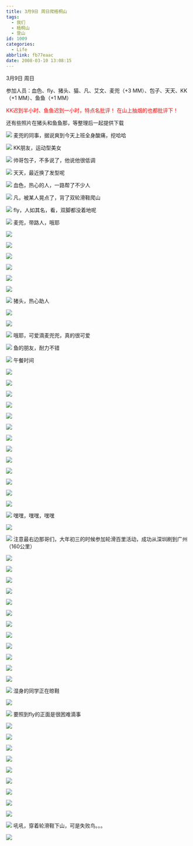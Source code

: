 ```yaml
---
title: 3月9日 周日爬梧桐山
tags:
  - 我们
  - 梧桐山
  - 登山
id: 1009
categories:
  - Life
abbrlink: fb77eaac
date: 2008-03-10 13:08:15
---
```


3月9日 周日 

参加人员：血色、fly、猪头、猫、凡、艾文、麦兜（+3 MM）、包子、天天、KK（+1 MM）、鱼鱼（+1 MM） 

<font color="red">KK迟到半小时、鱼鱼迟到一小时，特点名批评！ 
在山上抽烟的也都批评下！</font> 

还有些照片在猪头和鱼鱼那，等整理后一起提供下载 

![](/images/2008/03/10_124211_9405.jpg) 
麦兜的同事，据说爽到今天上班全身酸痛，挖哈哈 

![](/images/2008/03/10_124251_9406.jpg) 
KK朋友，运动型美女 

![](/images/2008/03/10_124341_9407.jpg) 
帅哥包子，不多说了，他说他很低调 

![](/images/2008/03/10_124411_9408.jpg) 
天天，最近换了发型呢 

![](/images/2008/03/10_124446_9409.jpg) 
血色，热心的人，一路帮了不少人 

![](/images/2008/03/10_124523_9410.jpg) 
凡，被某人晃点了，背了双轮滑鞋爬山 

![](/images/2008/03/10_124608_9411.jpg) 
fly，人如其名，看，双脚都没着地呢 

![](/images/2008/03/10_124657_9412.jpg) 
麦兜，带路人，哦耶 

![](/images/2008/03/10_124727_9413.jpg) 

![](/images/2008/03/10_124751_9414.jpg) 

![](/images/2008/03/10_124802_9415.jpg) 

![](/images/2008/03/10_124821_9416.jpg) 

![](/images/2008/03/10_124835_9417.jpg) 

![](/images/2008/03/10_124844_9418.jpg) 

![](/images/2008/03/10_124858_9419.jpg) 
猪头，热心助人 

![](/images/2008/03/10_124942_9420.jpg) 

![](/images/2008/03/10_124953_9421.jpg) 

![](/images/2008/03/10_124959_9422.jpg) 
哦耶，可爱滴麦兜兜，真的很可爱 

![](/images/2008/03/10_125039_9423.jpg) 
鱼的朋友，耐力不错 

![](/images/2008/03/10_125144_9424.jpg) 
午餐时间 

![](/images/2008/03/10_125203_9425.jpg) 

![](/images/2008/03/10_125212_9426.jpg) 

![](/images/2008/03/10_125219_9427.jpg) 

![](/images/2008/03/10_125239_9428.jpg) 

![](/images/2008/03/10_125244_9429.jpg) 

![](/images/2008/03/10_125310_9430.jpg) 

![](/images/2008/03/10_125323_9431.jpg) 

![](/images/2008/03/10_125338_9432.jpg) 

![](/images/2008/03/10_125349_9433.jpg) 

![](/images/2008/03/10_125401_9434.jpg) 

![](/images/2008/03/10_125410_9435.jpg) 

![](/images/2008/03/10_125418_9436.jpg) 

![](/images/2008/03/10_125509_9437.jpg) 

![](/images/2008/03/10_125518_9438.jpg) 
嘿嘿，嘿嘿，嘿嘿 

![](/images/2008/03/10_125533_9439.jpg) 

![](/images/2008/03/10_125628_9440.jpg) 
注意最右边那哥们，大年初三的时候参加轮滑百里活动，成功从深圳刷到广州（160公里） 

![](/images/2008/03/10_125732_9441.jpg) 

![](/images/2008/03/10_125748_9442.jpg) 

![](/images/2008/03/10_125753_9443.jpg) 

![](/images/2008/03/10_125759_9444.jpg) 

![](/images/2008/03/10_125806_9445.jpg) 

![](/images/2008/03/10_125813_9446.jpg) 

![](/images/2008/03/10_125822_9447.jpg) 

![](/images/2008/03/10_125845_9448.jpg) 

![](/images/2008/03/10_125855_9449.jpg) 

![](/images/2008/03/10_125902_9450.jpg) 

![](/images/2008/03/10_125909_9451.jpg) 

![](/images/2008/03/10_125914_9452.jpg) 

![](/images/2008/03/10_125921_9453.jpg) 
湿身的同学正在晾鞋 

![](/images/2008/03/10_125945_9454.jpg) 

![](/images/2008/03/10_125951_9455.jpg) 
要照到fly的正面是很困难滴事 

![](/images/2008/03/10_125957_9456.jpg) 

![](/images/2008/03/10_130028_9457.jpg) 

![](/images/2008/03/10_130034_9458.jpg) 

![](/images/2008/03/10_130039_9459.jpg) 

![](/images/2008/03/10_130103_9460.jpg) 

![](/images/2008/03/10_130110_9461.jpg) 

![](/images/2008/03/10_130116_9462.jpg) 

![](/images/2008/03/10_130127_9463.jpg) 

![](/images/2008/03/10_130132_9464.jpg) 

![](/images/2008/03/10_130140_9465.jpg) 
吼吼，穿着轮滑鞋下山，可是失败鸟。。。 

![](/images/2008/03/10_130209_9466.jpg) 